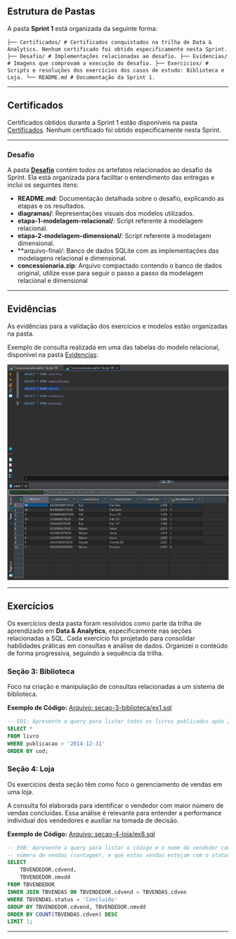 ## Estrutura de Pastas
A pasta **Sprint 1** está organizada da seguinte forma:

```
├── Certificados/ # Certificados conquistados na trilha de Data & Analytics. Nenhum certificado foi obtido especificamente nesta Sprint. ├── Desafio/ # Implementações relacionadas ao desafio. ├── Evidencias/ # Imagens que comprovam a execução do desafio. ├── Exercicios/ # Scripts e resoluções dos exercícios dos casos de estudo: Biblioteca e Loja. └── README.md # Documentação da Sprint 1.
```

---

## Certificados

Certificados obtidos durante a Sprint 1 estão disponíveis na pasta [Certificados](Certificados/). 
Nenhum certificado foi obtido especificamente nesta Sprint.

---
### Desafio

A pasta **[Desafio](Desafio/)** contém todos os artefatos relacionados ao desafio da Sprint. Ela está organizada para facilitar o entendimento das entregas e inclui os seguintes itens:

- **README.md**: Documentação detalhada sobre o desafio, explicando as etapas e os resultados.
- **diagramas/**: Representações visuais dos modelos utilizados.
- **etapa-1-modelagem-relacional/**: Script referente à modelagem relacional.
- **etapa-2-modelagem-dimensional/**: Script referente à modelagem dimensional.
- **arquivo-final/: Banco de dados SQLite com as implementações das modelagens relacional e dimensional.
- **concessionaria.zip**: Arquivo compactado contendo o banco de dados original, utilize esse para seguir o passo a passo da modelagem relacional e dimensional

---
## Evidências

As evidências para a validação dos exercícios e modelos estão organizadas na pasta.

Exemplo de consulta realizada em uma das tabelas do modelo relacional, disponível na pasta [Evidencias](Evidencias/):

![Tabela Carro](Evidencias/modelo_relacional/tabelas_normalizadas/tabela_carro.png)

---
## Exercícios

Os exercícios desta pasta foram resolvidos como parte da trilha de aprendizado em **Data & Analytics**, especificamente nas seções relacionadas a SQL. Cada exercício foi projetado para consolidar habilidades práticas em consultas e análise de dados. Organizei o conteúdo de forma progressiva, seguindo a sequência da trilha.

### Seção 3: Biblioteca
Foco na criação e manipulação de consultas relacionadas a um sistema de biblioteca.

**Exemplo de Código:**
[Arquivo: secao-3-biblioteca/ex1.sql](secao-3-biblioteca/ex1.sql)

```sql
-- E01: Apresente a query para listar todos os livros publicados após 2014.
SELECT *
FROM livro
WHERE publicacao > '2014-12-31'
ORDER BY cod;
```

### Seção 4: Loja
Os exercícios desta seção têm como foco o gerenciamento de vendas em uma loja.

A consulta foi elaborada para identificar o vendedor com maior número de vendas concluídas. Essa análise é relevante para entender a performance individual dos vendedores e auxiliar na tomada de decisão.

**Exemplo de Código:**
[Arquivo: secao-4-loja/ex8.sql](secao-4-loja/ex8.sql)

```sql
-- E08: Apresente a query para listar o código e o nome do vendedor com maior
-- número de vendas (contagem), e que estas vendas estejam com o status concluída.
SELECT 
    TBVENDEDOR.cdvend, 
    TBVENDEDOR.nmvdd
FROM TBVENDEDOR
INNER JOIN TBVENDAS ON TBVENDEDOR.cdvend = TBVENDAS.cdven
WHERE TBVENDAS.status = 'Concluido'
GROUP BY TBVENDEDOR.cdvend, TBVENDEDOR.nmvdd
ORDER BY COUNT(TBVENDAS.cdven) DESC
LIMIT 1;
```

---
